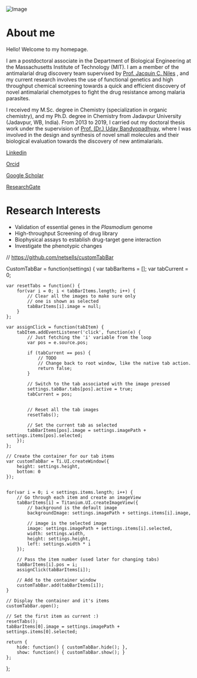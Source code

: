 ![Image](https://avatars1.githubusercontent.com/u/75918395?s=460&u=54d336dbd587c42e47c63dcb684ddc8a9b94cecc&v=4)

# About me
Hello! Welcome to my homepage.

I am a postdoctoral associate in the Department of Biological Engineering at the Massachusetts Institute of Technology (MIT). I am a member of the antimalarial drug discovery team  supervised by 
[Prof. Jacquin C. Niles](https://web.mit.edu/nileslab/index.html)
, and my current research involves the use of functional genetics and high throughput chemical screening towards a quick and efficient discovery of novel antimalarial chemotypes to fight the drug resistance among malaria parasites.

I received my M.Sc. degree in Chemistry (specialization in organic chemistry), and my Ph.D. degree in Chemistry from Jadavpur University (Jadavpur, WB, India). From 2013 to 2019, I carried out my doctoral thesis work under the supervision of [Prof. (Dr.) Uday Bandyopadhyay](http://www.jcbose.ac.in/faculty-details/uday-bandyopadhyay), where I was involved in the design and synthesis of novel small molecules and their biological evaluation towards the discovery of new antimalarials.

[Linkedin](https://www.linkedin.com/in/shubhra-jyoti-saha-a48451100/)

[Orcid](https://orcid.org/my-orcid)

[Google Scholar](https://scholar.google.co.in/citations?hl=en&pli=1&user=ZfIVJZQAAAAJ)

[ResearchGate](https://www.researchgate.net/profile/Shubhra_Saha)

# Research Interests

- Validation of essential genes in the _Plasmodium_ genome
- High-throughput Screening of drug library
- Biophysical assays to establish drug-target gene interaction
- Investigate the phenotypic changes

// https://github.com/netsells/customTabBar

CustomTabBar = function(settings) {
	var tabBarItems = [];
	var	tabCurrent = 0;
	
	var resetTabs = function() {
		for(var i = 0; i < tabBarItems.length; i++) {
			// Clear all the images to make sure only
			// one is shown as selected
			tabBarItems[i].image = null;
		}
	};
	
	var assignClick = function(tabItem) {
		tabItem.addEventListener('click', function(e) {
			// Just fetching the 'i' variable from the loop
			var pos = e.source.pos;

			if (tabCurrent == pos) {
				// TODO
				// Change back to root window, like the native tab action.
    			return false;
	        }		
			
			// Switch to the tab associated with the image pressed
			settings.tabBar.tabs[pos].active = true;
			tabCurrent = pos;

			
			// Reset all the tab images
			resetTabs();
			
			// Set the current tab as selected
			tabBarItems[pos].image = settings.imagePath + settings.items[pos].selected;		
		});
	};
	
	// Create the container for our tab items
	var customTabBar = Ti.UI.createWindow({
		height: settings.height,
		bottom: 0
	});
	
	
	for(var i = 0; i < settings.items.length; i++) {
		// Go through each item and create an imageView
		tabBarItems[i] = Titanium.UI.createImageView({
			// background is the default image
			backgroundImage: settings.imagePath + settings.items[i].image,
			
			// image is the selected image
			image: settings.imagePath + settings.items[i].selected,
			width: settings.width,
			height: settings.height,
			left: settings.width * i
		});

		// Pass the item number (used later for changing tabs)
		tabBarItems[i].pos = i;
		assignClick(tabBarItems[i]);

		// Add to the container window
		customTabBar.add(tabBarItems[i]);
	}

	// Display the container and it's items
	customTabBar.open();

	// Set the first item as current :)
	resetTabs();
	tabBarItems[0].image = settings.imagePath + settings.items[0].selected;
	
	return {
		hide: function() { customTabBar.hide(); },
		show: function() { customTabBar.show(); }
	};
};
